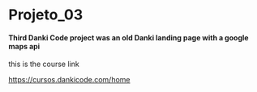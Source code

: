 # Projeto_03

<h4>Third Danki Code project was an old Danki landing page with a google maps api</h4>



this is the course link

https://cursos.dankicode.com/home
